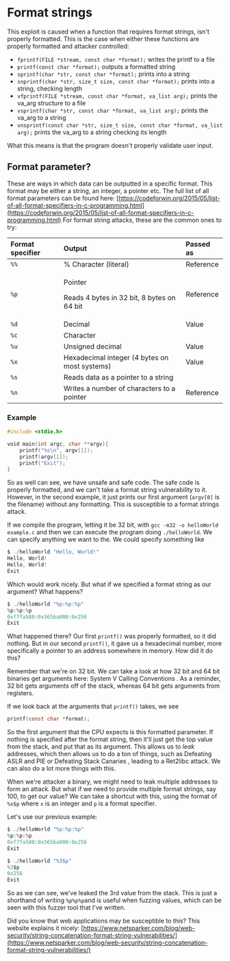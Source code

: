 # Format strings

This exploit is caused when a function that requires format strings, isn't properly formatted. This is the case when either these functions are properly formatted and attacker controlled:

* `fprintf(FILE *stream, const char *format);` writes the printf to a file
* `printf(const char *format);` outputs a formatted string
* `sprintf(char *str, const char *format);` prints into a string
* `snprintf(char *str, size_t size, const char *format);` prints into a string, checking length
* `vfprintf(FILE *stream, const char *format, va_list arg);` prints the va\_arg structure to a file
* `vsprintf(char *str, const char *format, va_list arg);` prints the va\_arg to a string
* `vnsprintf(const char *str, size_t size, const char *format, va_list arg);` prints the va\_arg to a string checking its length

What this means is that the program doesn't properly validate user input.

## Format parameter? <a id="format-parameter"></a>

These are ways in which data can be outputted in a specific format. This format may be either a string, an integer, a pointer etc. The full list of all format parameters can be found here: [https://codeforwin.org/2015/05/list-of-all-format-specifiers-in-c-programming.html](https://codeforwin.org/2015/05/list-of-all-format-specifiers-in-c-programming.html) For format string attacks, these are the common ones to try:

<table>
  <thead>
    <tr>
      <th style="text-align:left">Format specifier</th>
      <th style="text-align:left">Output</th>
      <th style="text-align:left">Passed as</th>
    </tr>
  </thead>
  <tbody>
    <tr>
      <td style="text-align:left"><code>%%</code>
      </td>
      <td style="text-align:left">% Character (literal)</td>
      <td style="text-align:left">Reference</td>
    </tr>
    <tr>
      <td style="text-align:left"><code>%p</code>
      </td>
      <td style="text-align:left">
        <p>Pointer</p>
        <p>Reads 4 bytes in 32 bit, 8 bytes on 64 bit</p>
      </td>
      <td style="text-align:left">Reference</td>
    </tr>
    <tr>
      <td style="text-align:left"><code>%d</code>
      </td>
      <td style="text-align:left">Decimal</td>
      <td style="text-align:left">Value</td>
    </tr>
    <tr>
      <td style="text-align:left"><code>%c</code>
      </td>
      <td style="text-align:left">Character</td>
      <td style="text-align:left"></td>
    </tr>
    <tr>
      <td style="text-align:left"><code>%u</code>
      </td>
      <td style="text-align:left">Unsigned decimal</td>
      <td style="text-align:left">Value</td>
    </tr>
    <tr>
      <td style="text-align:left"><code>%x</code>
      </td>
      <td style="text-align:left">Hexadecimal integer (4 bytes on most systems)</td>
      <td style="text-align:left">Value</td>
    </tr>
    <tr>
      <td style="text-align:left"><code>%s</code>
      </td>
      <td style="text-align:left">Reads data as a pointer to a string</td>
      <td style="text-align:left"></td>
    </tr>
    <tr>
      <td style="text-align:left"><code>%n</code>
      </td>
      <td style="text-align:left">Writes a number of characters to a pointer</td>
      <td style="text-align:left">Reference</td>
    </tr>
  </tbody>
</table>

### Example <a id="example"></a>

```c
#include <stdio.h>

​void main(int argc, char **argv){
    printf("%s\n", argv[1]);
    printf(argv[1]);
    printf("Exit");
}
```

So as well can see, we have unsafe and safe code. The safe code is properly formatted, and we can't take a format string vulnerability to it. However, in the second example, it just prints our first argument \(`argv[0]` is the filename\) without any formatting. This is susceptible to a format strings attack.

If we compile the program, letting it be 32 bit, with `gcc -m32 -o helloWorld example.c` and then we can execute the program doing `./helloWorld`. We can specify anything we want to the. We could specify something like

```c
$ ./helloWorld "Hello, World!"
Hello, World!
Hello, World!
Exit
```

Which would work nicely. But what if we specified a format string as our argument? What happens?

```c
$ ./helloWorld "%p:%p:%p"
%p:%p:%p
0xf7fa580:0x565ba000:0x256
Exit
```

What happened there? Our first `printf()` was properly formatted, so it did nothing. But in our second `printf()`, it gave us a hexadecimal number, more specifically a pointer to an address somewhere in memory. How did it do this?

Remember that we're on 32 bit. We can take a look at how 32 bit and 64 bit binaries get arguments here: System V Calling Conventions . As a reminder, 32 bit gets arguments off of the stack, whereas 64 bit gets arguments from registers.

If we look back at the arguments that `printf()` takes, we see

```c
printf(const char *format);
```

So the first argument that the CPU expects is this formatted parameter. If nothing is specified after the format string, then it'll just get the top value from the stack, and put that as its argument. This allows us to _leak_ addresses, which then allows us to do a ton of things, such as Defeating ASLR and PIE or Defeating Stack Canaries , leading to a Ret2libc attack. We can also do a lot more things with this.

When we're attacker a binary, we might need to leak multiple addresses to form an attack. But what if we need to provide multiple format strings, say 100, to get our value? We can take a shortcut with this, using the format of `%x$p` where `x` is an integer and `p` is a format specifier.

Let's use our previous example:

```c
$ ./helloWorld "%p:%p:%p"
%p:%p:%p
0xf7fa580:0x565ba000:0x256
Exit

​$ ./helloWorld "%3$p"
%3$p
0x256
Exit
```

So as we can see, we've leaked the 3rd value from the stack. This is just a shorthand of writing `%p%p%p`and is useful when fuzzing values, which can be seen with this fuzzer tool that I've written.

Did you know that web applications may be susceptible to this? This website explains it nicely: [https://www.netsparker.com/blog/web-security/string-concatenation-format-string-vulnerabilities/](https://www.netsparker.com/blog/web-security/string-concatenation-format-string-vulnerabilities/)​

